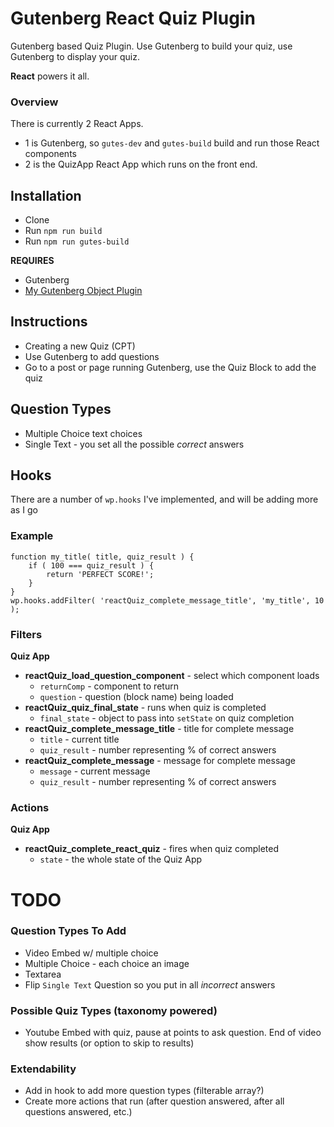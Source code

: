 # Gutenberg React Quiz Plugin
Gutenberg based Quiz Plugin. Use Gutenberg to build your quiz, use Gutenberg to display your quiz.
  
__React__ powers it all.

### Overview
There is currently 2 React Apps. 
* 1 is Gutenberg, so `gutes-dev` and `gutes-build` build and run those React components
* 2 is the QuizApp React App which runs on the front end.

## Installation
* Clone
* Run `npm run build`
* Run `npm run gutes-build` 

__REQUIRES__
* Gutenberg
* [My Gutenberg Object Plugin](https://github.com/royboy789/gutenberg-object-plugin/)

## Instructions
* Creating a new Quiz (CPT)
* Use Gutenberg to add questions 
* Go to a post or page running Gutenberg, use the Quiz Block to add the quiz

## Question Types
* Multiple Choice text choices
* Single Text - you set all the possible _correct_ answers

## Hooks
There are a number of `wp.hooks` I've implemented, and will be adding more as I go

### Example
```
function my_title( title, quiz_result ) {
    if ( 100 === quiz_result ) {
        return 'PERFECT SCORE!';
    }
}
wp.hooks.addFilter( 'reactQuiz_complete_message_title', 'my_title', 10 );
```

### Filters
__Quiz App__
* __reactQuiz_load_question_component__ - select which component loads
  * `returnComp` - component to return 
  * `question` - question (block name) being loaded
* __reactQuiz_quiz_final_state__ - runs when quiz is completed
  * `final_state` - object to pass into `setState` on quiz completion
* __reactQuiz_complete_message_title__ - title for complete message
  * `title` - current title
  * `quiz_result` - number representing % of correct answers
* __reactQuiz_complete_message__ - message for complete message
  * `message` - current message
  * `quiz_result` - number representing % of correct answers
  
### Actions
__Quiz App__
* __reactQuiz_complete_react_quiz__ - fires when quiz completed
  * `state` - the whole state of the Quiz App

# TODO

### Question Types To Add
* Video Embed w/ multiple choice
* Multiple Choice - each choice an image
* Textarea
* Flip `Single Text` Question so you put in all _incorrect_ answers

### Possible Quiz Types (taxonomy powered)
* Youtube Embed with quiz, pause at points to ask question. End of video show results (or option to skip to results)

### Extendability
* Add in hook to add more question types (filterable array?)
* Create more actions that run (after question answered, after all questions answered, etc.)
